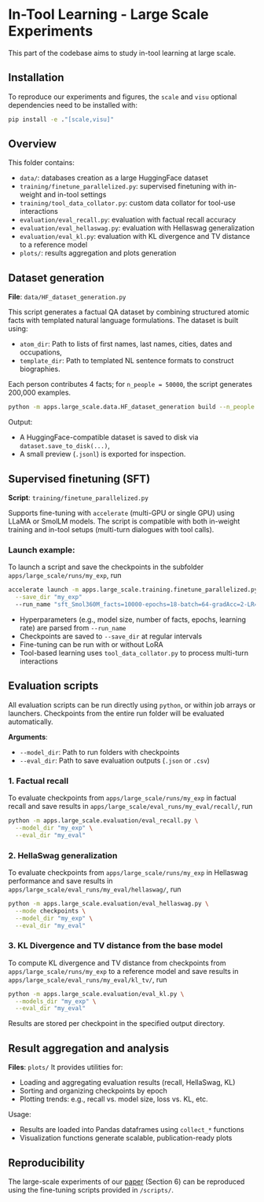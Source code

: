 # In-Tool Learning - Large Scale Experiments

This part of the codebase aims to study in-tool learning at large scale.

## Installation
To reproduce our experiments and figures, the ```scale``` and ```visu``` optional dependencies need to be installed with:

```bash
pip install -e ."[scale,visu]"
```

## Overview
This folder contains:
- ```data/```: databases creation as a large HuggingFace dataset
- ```training/finetune_parallelized.py```: supervised finetuning with in-weight and in-tool settings
- ```training/tool_data_collator.py```: custom data collator for tool-use interactions
- ```evaluation/eval_recall.py```: evaluation with factual recall accuracy
- ```evaluation/eval_hellaswag.py```: evaluation with Hellaswag generalization
- ```evaluation/eval_kl.py```: evaluation with KL divergence and TV distance to a reference model
- ```plots/```: results aggregation and plots generation

## Dataset generation
**File**: `data/HF_dataset_generation.py`

This script generates a factual QA dataset by combining structured atomic facts with templated natural language formulations. The dataset is built using:

- `atom_dir`: Path to lists of first names, last names, cities, dates and occupations,
- `template_dir`: Path to templated NL sentence formats to construct biographies.

Each person contributes 4 facts; for `n_people = 50000`, the script generates 200,000 examples.

```bash
python -m apps.large_scale.data.HF_dataset_generation build --n_people 50000
```

Output:
- A HuggingFace-compatible dataset is saved to disk via `dataset.save_to_disk(...)`,
- A small preview (`.jsonl`) is exported for inspection.

## Supervised finetuning (SFT)
**Script**: `training/finetune_parallelized.py`

Supports fine-tuning with `accelerate` (multi-GPU or single GPU) using LLaMA or SmolLM models. The script is compatible with both in-weight training and in-tool setups (multi-turn dialogues with tool calls).

### Launch example:
To launch a script and save the checkpoints in the subfolder ```apps/large_scale/runs/my_exp```, run
```bash
accelerate launch -m apps.large_scale.training.finetune_parallelized.py \
  --save_dir "my_exp"
  --run_name "sft_Smol360M_facts=10000-epochs=18-batch=64-gradAcc=2-LR=1e-3-loraR=0-loraA=0-weight" \
```

- Hyperparameters (e.g., model size, number of facts, epochs, learning rate) are parsed from `--run_name`
- Checkpoints are saved to `--save_dir` at regular intervals
- Fine-tuning can be run with or without LoRA
- Tool-based learning uses `tool_data_collator.py` to process multi-turn interactions


## Evaluation scripts
All evaluation scripts can be run directly using `python`, or within job arrays or launchers. Checkpoints from the entire run folder will be evaluated automatically.

**Arguments**:
- `--model_dir`: Path to run folders with checkpoints
- `--eval_dir`: Path to save evaluation outputs (`.json` or `.csv`)

### 1. Factual recall
To evaluate checkpoints from ```apps/large_scale/runs/my_exp``` in factual recall and save results in ```apps/large_scale/eval_runs/my_eval/recall/```, run
```bash
python -m apps.large_scale.evaluation/eval_recall.py \
  --model_dir "my_exp" \
  --eval_dir "my_eval"
```

### 2. HellaSwag generalization
To evaluate checkpoints from ```apps/large_scale/runs/my_exp``` in Hellaswag performance and save results in ```apps/large_scale/eval_runs/my_eval/hellaswag/```, run
```bash
python -m apps.large_scale.evaluation/eval_hellaswag.py \
  --mode checkpoints \
  --model_dir "my_exp" \
  --eval_dir "my_eval"
```

### 3. KL Divergence and TV distance from the base model
To compute KL divergence and TV distance from checkpoints from ```apps/large_scale/runs/my_exp``` to a reference model and save results in ```apps/large_scale/eval_runs/my_eval/kl_tv/```, run
```bash
python -m apps.large_scale.evaluation/eval_kl.py \
  --models_dir "my_exp" \
  --eval_dir "my_eval"
```
Results are stored per checkpoint in the specified output directory.

## Result aggregation and analysis
**Files**: `plots/`
It provides utilities for:
- Loading and aggregating evaluation results (recall, HellaSwag, KL)
- Sorting and organizing checkpoints by epoch
- Plotting trends: e.g., recall vs. model size, loss vs. KL, etc.

Usage:
- Results are loaded into Pandas dataframes using `collect_*` functions
- Visualization functions generate scalable, publication-ready plots

## Reproducibility
The large-scale experiments of our [paper]() (Section 6) can be reproduced using the fine-tuning scripts provided in ```/scripts/```.
